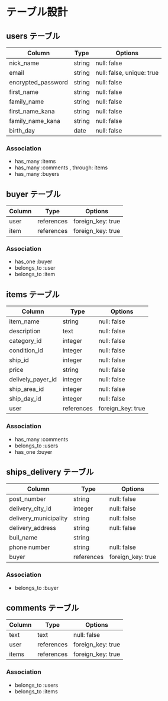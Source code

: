 # テーブル設計

## users テーブル

| Column             | Type   | Options                   |
| ------------------ | ------ | ------------------------- |
| nick_name          | string | null: false               |
| email              | string | null: false, unique: true |
| encrypted_password | string | null: false               |
| first_name         | string | null: false               |
| family_name        | string | null: false               |
| first_name_kana    | string | null: false               |
| family_name_kana   | string | null: false               |
| birth_day          | date   | null: false               |

### Association

- has_many :items
- has_many :comments , through: items
- has_many :buyers

## buyer テーブル

| Column            | Type       | Options           |
| ----------------- | ---------- | ----------------- |
| user              | references | foreign_key: true |
| item              | references | foreign_key: true |

### Association

- has_one     :buyer
- belongs_to  :user
- belongs_to  :item

## items テーブル

| Column            | Type       | Options           |
| ----------------- | -----------| ----------------- |
| item_name         | string     | null: false       |
| description       | text       | null: false       |
| category_id       | integer    | null: false       |
| condition_id      | integer    | null: false       |
| ship_id           | integer    | null: false       |
| price             | string     | null: false       |
| delively_payer_id | integer    | null: false       |
| ship_area_id      | integer    | null: false       |
| ship_day_id       | integer    | null: false       |
| user              | references | foreign_key: true |

### Association

- has_many :comments
- belongs_to :users
- has_one :buyer

## ships_delivery テーブル

| Column                 | Type       | Options           |
| ---------------------- | -----------| ----------------- |
| post_number            | string     | null: false       |
| delivery_city_id       | integer    | null: false       |
| delivery_municipality  | string     | null: false       |
| delivery_address       | string     | null: false       |
| buil_name              | string     |                   |
| phone number           | string     | null: false       |
| buyer                  | references | foreign_key: true |

### Association

- belongs_to :buyer

## comments テーブル

| Column    | Type       | Options           |
| --------- | ---------- | ----------------- |
| text      | text       | null: false       |
| user      | references | foreign_key: true |
| items     | references | foreign_key: true |

### Association

- belongs_to :users
- belongs_to :items